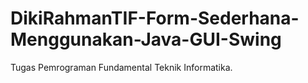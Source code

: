 # DikiRahmanTIF-Form-Sederhana-Menggunakan-Java-GUI-Swing
Tugas Pemrograman Fundamental Teknik Informatika.
